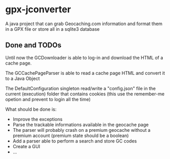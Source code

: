 # gpx-jconverter
A java project that can grab Geocaching.com information and format them in a GPX file or store all in a sqlite3 database

## Done and TODOs

Until now the GCDownloader is able to log-in and download the HTML of a cache page.

The GCCachePageParser is able to read a cache page HTML and convert it to a Java Object

The DefaultConfiguration singleton read/write a "config.json" file in the current (execution) folder that contains cookies (this use the remember-me opetion and prevent to login all the time)

What should be done is:

* Improve the exceptions
* Parse the trackable informations available in the geocache page
* The parser will probably crash on a premium geocache without a premium account (premium state should be a boolean)
* Add a parser able to perform a search and store GC codes
* Create a GUI
* ...
